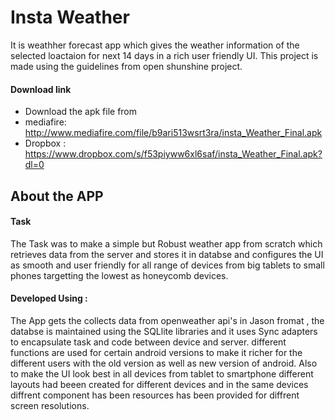 # Insta Weather #
It is weathher forecast app which gives the weather information of the selected loactaion for next 14 days in a rich user friendly UI. This project is made using the guidelines from open shunshine project.

#### Download link  ####
- Download the apk file from 
- mediafire: http://www.mediafire.com/file/b9ari513wsrt3ra/insta_Weather_Final.apk
- Dropbox : https://www.dropbox.com/s/f53piyww6xl6saf/insta_Weather_Final.apk?dl=0

## About the APP ##

#### Task #####
  The Task was to make a simple but Robust weather app  from scratch which retrieves data from the server 
  and stores it in databse and configures the UI as smooth and user friendly for all range of devices from
  big tablets to small phones targetting the lowest as honeycomb devices.

#### Developed Using : ####
The App gets the collects data from openweather api's in Jason fromat , the databse is maintained using the SQLlite libraries and it uses Sync adapters to encapsulate task and code between device and server. different functions are used for certain android versions to make it richer for the different users with the old version as well as new version of android. Also to make the UI look best in all devices from tablet to smartphone different layouts had beeen created for different devices and in the same devices diffrent component has been resources has been provided for diffrent screen resolutions.



 
